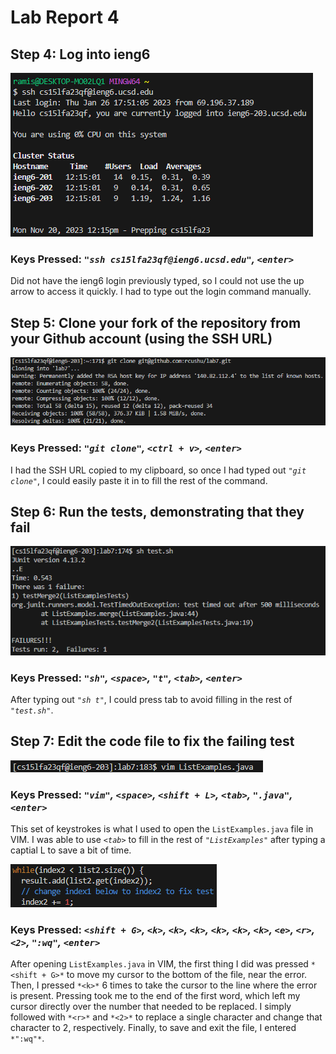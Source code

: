# **Lab Report 4**

## Step 4: Log into ieng6

![Image](../labreport4-images/labreport4-4.png)

### **Keys Pressed:** *`"ssh cs15lfa23qf@ieng6.ucsd.edu"`,  `<enter>`*

Did not have the ieng6 login previously typed, so I could not use the up arrow to access it quickly. I had to type out the login command manually.

## Step 5: Clone your fork of the repository from your Github account (using the SSH URL)

![Image](../labreport4-images/labreport4-5.png)

### **Keys Pressed:** *`"git clone"`, `<ctrl + v>`, `<enter>`*

I had the SSH URL copied to my clipboard, so once I had typed out *`"git clone"`*, I could easily paste it in to fill the rest of the command.

## Step 6: Run the tests, demonstrating that they fail

![Image](../labreport4-images/labreport4-6.png)

### **Keys Pressed:** *`"sh"`, `<space>`, `"t"`, `<tab>`, `<enter>`*

After typing out *`"sh t"`*, I could press tab to avoid filling in the rest of *`"test.sh"`*.

## Step 7: Edit the code file to fix the failing test

![Image](../labreport4-images/labreport4-7.png)

### **Keys Pressed:** *`"vim"`, `<space>`, `<shift + L>`, `<tab>`, `".java"`, `<enter>`*

This set of keystrokes is what I used to open the `ListExamples.java` file in VIM. I was able to use *`<tab>`* to fill in the rest of *`"ListExamples"`* after typing a captial L to save a bit of time.

![Image](../labreport4-images/labreport4-7-1.png)

### **Keys Pressed:** *`<shift + G>`, `<k>`, `<k>`, `<k>`, `<k>`, `<k>`, `<k>`, `<e>`, `<r>`, `<2>`, `":wq"`, `<enter>`*

After opening `ListExamples.java` in VIM, the first thing I did was pressed `*<shift + G>*` to move my cursor to the bottom of the file, near the error. Then, I pressed `*<k>*` 6 times to take the cursor to the line where the error is present. Pressing <e> took me to the end of the first word, which left my cursor directly over the number that needed to be replaced. I simply followed with `*<r>*` and `*<2>*` to replace a single character and change that character to 2, respectively. Finally, to save and exit the file, I entered `*":wq"*`.

